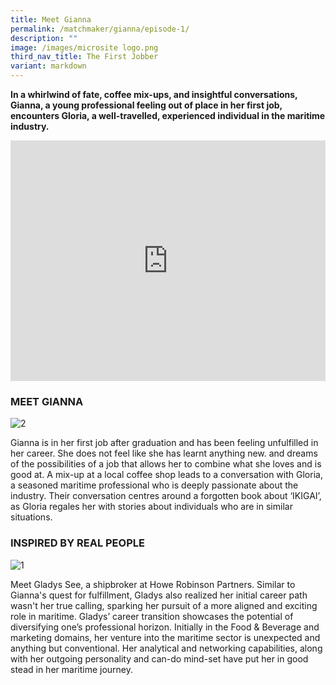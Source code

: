 ```yaml
---
title: Meet Gianna
permalink: /matchmaker/gianna/episode-1/
description: ""
image: /images/microsite logo.png
third_nav_title: The First Jobber
variant: markdown
---
```

**In a whirlwind of fate, coffee mix-ups, and insightful conversations, Gianna, a young professional feeling out of place in her first job, encounters Gloria, a well-travelled, experienced individual in the maritime industry.**

<iframe allowfullscreen="" allow="accelerometer; autoplay; clipboard-write; encrypted-media; gyroscope; picture-in-picture; web-share" frameborder="0" title="YouTube video player" src="https://www.youtube.com/embed/1rbu6PWARtw?si=dDuz8BSxvPsLGLPx" height="385" width="100%"></iframe>

### MEET GIANNA
<img border="0" alt="2" src="https://i.ibb.co/GTDFLDh/2.jpg">

Gianna is in her first job after graduation and has been feeling unfulfilled in her career. She does not feel like she has learnt anything new. and dreams of the possibilities of a job that allows her to combine what she loves and is good at. A mix-up at a local coffee shop leads to a conversation with Gloria, a seasoned maritime professional who is deeply passionate about the industry. Their conversation centres around a forgotten book about ‘IKIGAI’, as Gloria regales her with stories about individuals who are in similar situations.

### INSPIRED BY REAL PEOPLE

<img border="0" alt="1" src="https://i.ibb.co/WvWgNhw/1.png">

Meet Gladys See, a shipbroker at Howe Robinson Partners. Similar to Gianna's quest for fulfillment, Gladys also realized her initial career path wasn't her true calling, sparking her pursuit of a more aligned and exciting role in maritime. Gladys’ career transition showcases the potential of diversifying one’s professional horizon. Initially in the Food &amp; Beverage and marketing domains, her venture into the maritime sector is unexpected and anything but conventional. Her analytical and networking capabilities, along with her outgoing personality and can-do mind-set have put her in good stead in her maritime journey.